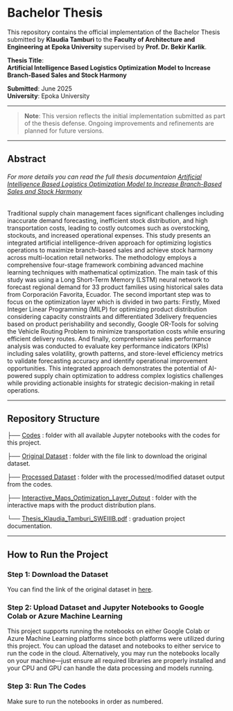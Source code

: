 # Bachelor Thesis 

This repository contains the official implementation of the Bachelor Thesis submitted by **Klaudia Tamburi** to the **Faculty of Architecture and Engineering at Epoka University** supervised by **Prof. Dr. Bekir Karlik**.

**Thesis Title**:  
**Artificial Intelligence Based Logistics Optimization Model to Increase Branch-Based Sales and Stock Harmony**

**Submitted**: June 2025  
**University**: Epoka University

---

> **Note**: This version reflects the initial implementation submitted as part of the thesis defense. Ongoing improvements and refinements are planned for future versions.

---

## Abstract
###### For more details you can read the full thesis documentaion [Artificial Intelligence Based Logistics Optimization Model to Increase Branch-Based Sales and Stock Harmony](./Thesis_Klaudia_Tamburi_SWEIIIB.pdf)

Traditional supply chain management faces significant challenges including inaccurate
demand forecasting, inefficient stock distribution, and high transportation costs, leading
to costly outcomes such as overstocking, stockouts, and increased operational expenses.
This study presents an integrated artificial intelligence-driven approach for optimizing
logistics operations to maximize branch-based sales and achieve stock harmony across
multi-location retail networks.
The methodology employs a comprehensive four-stage framework combining advanced
machine learning techniques with mathematical optimization. The main task of this
study was using a Long Short-Term Memory (LSTM) neural network to forecast
regional demand for 33 product families using historical sales data from Corporación
Favorita, Ecuador. The second important step was to focus on the optimization layer
which is divided in two parts: Firstly, Mixed Integer Linear Programming (MILP) for
optimizing product distribution considering capacity constraints and differentiated
3delivery frequencies based on product perishability and secondly, Google OR-Tools for
solving the Vehicle Routing Problem to minimize transportation costs while ensuring
efficient delivery routes. And finally, comprehensive sales performance analysis was
conducted to evaluate key performance indicators (KPIs) including sales volatility,
growth patterns, and store-level efficiency metrics to validate forecasting accuracy and
identify operational improvement opportunities.
This integrated approach demonstrates the potential of AI-powered supply chain
optimization to address complex logistics challenges while providing actionable insights
for strategic decision-making in retail operations.
 
---

## Repository Structure

├── [Codes](./Codes) : folder with all available Jupyter notebooks with the codes for this project.

├── [Original Dataset](./Original%20Dataset) : folder with the file link to download the original dataset.

├── [Processed Dataset](./Processed%20Dataset) : folder with the processed/modified dataset output from the codes.

├── [Interactive_Maps_Optimization_Layer_Output](./Interactive_Maps_Optimization_Layer_Output) : folder with the interactive maps with the product distribution plans.

└── [Thesis_Klaudia_Tamburi_SWEIIIB.pdf](./Thesis_Klaudia_Tamburi_SWEIIIB.pdf) : graduation project documentation.


---

## How to Run the Project

### Step 1: Download the Dataset
You can find the link of the original dataset in [here](./Original%20Dataset/link_to_original_dataset.txt).

### Step 2: Upload Dataset and Jupyter Notebooks to Google Colab or Azure Machine Learning
This project supports running the notebooks on either Google Colab or Azure Machine Learning platforms since both platforms were utilized during this project. You can upload the dataset and notebooks to either service to run the code in the cloud. Alternatively, you may run the notebooks locally on your machine—just ensure all required libraries are properly installed and your CPU and GPU can handle the data processing and models running.

### Step 3: Run The Codes
Make sure to run the notebooks in order as numbered.
